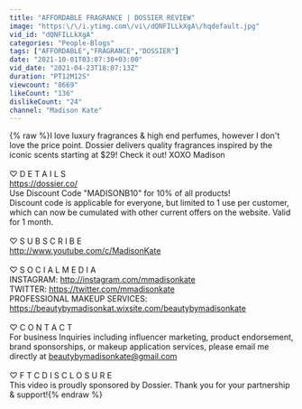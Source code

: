 ```yaml
---
title: "AFFORDABLE FRAGRANCE | DOSSIER REVIEW"
image: "https:\/\/i.ytimg.com\/vi\/dQNFILLkXgA\/hqdefault.jpg"
vid_id: "dQNFILLkXgA"
categories: "People-Blogs"
tags: ["AFFORDABLE","FRAGRANCE","DOSSIER"]
date: "2021-10-01T03:07:30+03:00"
vid_date: "2021-04-23T18:07:13Z"
duration: "PT12M12S"
viewcount: "8669"
likeCount: "136"
dislikeCount: "24"
channel: "Madison Kate"
---
```

{% raw %}I love luxury fragrances &amp; high end perfumes, however I don't love the price point. Dossier delivers quality fragrances inspired by the iconic scents starting at $29! Check it out! XOXO Madison<br /><br />♡ D E T A I L S<br /><a rel="nofollow" target="blank" href="https://dossier.co/">https://dossier.co/</a><br />Use Discount Code &quot;MADISONB10&quot; for 10% of all products!<br />Discount code is applicable for everyone, but limited to 1 use per customer, which can now be cumulated with other current offers on the website. Valid for 1 month.<br /><br />♡ S U B S C R I B E<br /><a rel="nofollow" target="blank" href="http://www.youtube.com/c/MadisonKate">http://www.youtube.com/c/MadisonKate</a><br /><br />♡ S O C I A L  M E D I A<br />INSTAGRAM: <a rel="nofollow" target="blank" href="http://instagram.com/mmadisonkate">http://instagram.com/mmadisonkate</a><br />TWITTER: <a rel="nofollow" target="blank" href="https://twitter.com/mmadisonkate">https://twitter.com/mmadisonkate</a><br />PROFESSIONAL MAKEUP SERVICES: <a rel="nofollow" target="blank" href="https://beautybymadisonkat.wixsite.com/beautybymadisonkate">https://beautybymadisonkat.wixsite.com/beautybymadisonkate</a><br /><br /> ♡ C O N T A C T<br />For business Inquiries including influencer marketing, product endorsement, brand sponsorships, or makeup application services, please email me directly at beautybymadisonkate@gmail.com<br /><br /> ♡ F T C  D I S C L O S U R E <br />This video is proudly sponsored by Dossier. Thank you for your partnership &amp; support!{% endraw %}
